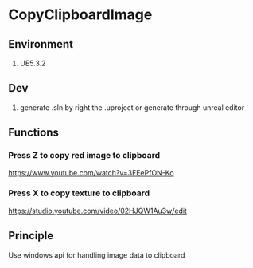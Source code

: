 # CopyClipboardImage

## Environment
1. UE5.3.2

## Dev
1. generate .sln by right the .uproject or generate through unreal editor

## Functions 
### Press Z to copy red image to clipboard
https://www.youtube.com/watch?v=3FEePfON-Ko

### Press X to copy texture to clipboard
https://studio.youtube.com/video/02HJQW1Au3w/edit

## Principle
Use windows api for handling image data to clipboard 
